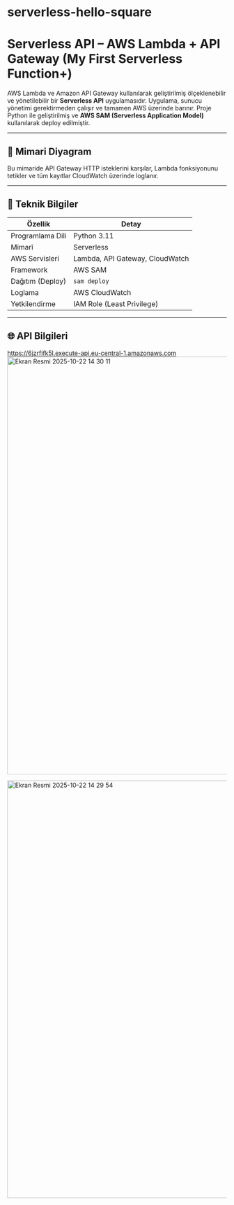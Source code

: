 # serverless-hello-square
# Serverless API – AWS Lambda + API Gateway (My First Serverless Function+)

AWS Lambda ve Amazon API Gateway kullanılarak geliştirilmiş ölçeklenebilir ve yönetilebilir bir **Serverless API** uygulamasıdır. Uygulama, sunucu yönetimi gerektirmeden çalışır ve tamamen AWS üzerinde barınır. Proje Python ile geliştirilmiş ve **AWS SAM (Serverless Application Model)** kullanılarak deploy edilmiştir.

---

## 🧩 Mimari Diyagram


Bu mimaride API Gateway HTTP isteklerini karşılar, Lambda fonksiyonunu tetikler ve tüm kayıtlar CloudWatch üzerinde loglanır.

---

## 🔧 Teknik Bilgiler

| Özellik | Detay |
|---------|-------|
| Programlama Dili | Python 3.11 |
| Mimarî | Serverless |
| AWS Servisleri | Lambda, API Gateway, CloudWatch |
| Framework | AWS SAM |
| Dağıtım (Deploy) | `sam deploy` |
| Loglama | AWS CloudWatch |
| Yetkilendirme | IAM Role (Least Privilege) |

---

## 🌐 API Bilgileri

https://6jzrfifk5l.execute-api.eu-central-1.amazonaws.com   
<img width="1470" height="956" alt="Ekran Resmi 2025-10-22 14 30 11" src="https://github.com/user-attachments/assets/454f71ec-69e4-4986-b2cd-078aad69ac76" />

<img width="1470" height="956" alt="Ekran Resmi 2025-10-22 14 29 54" src="https://github.com/user-attachments/assets/f85a79c4-e908-428d-84ae-24f8b8571e03" />


